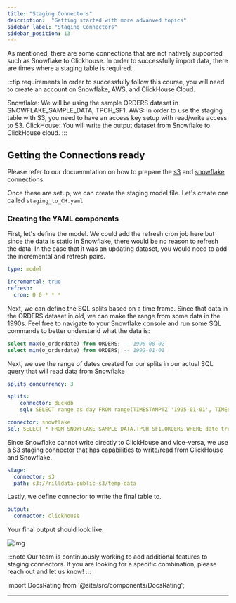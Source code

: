 ```yaml
---
title: "Staging Connectors"
description:  "Getting started with more advanved topics"
sidebar_label: "Staging Connectors"
sidebar_position: 13
---
```


As mentioned, there are some connections that are not natively supported such as Snowflake to Clickhouse. In order to successfully import data, there are times where a staging table is required. 


:::tip requirements
In order to successfully follow this course, you will need to create an account on Snowflake, AWS, and ClickHouse Cloud. 

Snowflake: We will be using the sample ORDERS dataset in SNOWFLAKE_SAMPLE_DATA, TPCH_SF1.
AWS: In order to use the staging table with S3, you need to have an access key setup with read/write access to S3.
ClickHouse: You will write the output dataset from Snowflake to ClickHouse cloud.
:::


## Getting the Connections ready

Please refer to our docuemntation on how to prepare the [s3](https://docs.rilldata.com/reference/connectors/s3) and [snowflake](https://docs.rilldata.com/reference/connectors/snowflake) connections.

Once these are setup, we can create the staging model file. Let's create one called `staging_to_CH.yaml`


### Creating the YAML components
First, let's define the model. We could add the refresh cron job here but since the data is static in Snowflake, there would be no reason to refresh the data. In the case that it was an updating dataset, you would need to add the incremental and refresh pairs.
```yaml
type: model 

incremental: true
refresh:
  cron: 0 0 * * *
```
Next, we can define the SQL splits based on a time frame. Since that data in the ORDERS dataset in old, we can make the range from some data in the 1990s. Feel free to navigate to your Snowflake console and run some SQL commands to better understand what the data is: 
```sql
select max(o_orderdate) from ORDERS; -- 1998-08-02
select min(o_orderdate) from ORDERS; -- 1992-01-01
```
Next, we use the range of dates created for our splits in our actual SQL query that will read data from Snowflake
```yaml
splits_concurrency: 3

splits:
    connector: duckdb
    sql: SELECT range as day FROM range(TIMESTAMPTZ '1995-01-01', TIMESTAMPTZ '1995-01-31', INTERVAL 1 DAY)

connector: snowflake
sql: SELECT * FROM SNOWFLAKE_SAMPLE_DATA.TPCH_SF1.ORDERS WHERE date_trunc('day', O_ORDERDATE) = '{{ .split.day }}'
```

Since Snowflake cannot write directly to ClickHouse and vice-versa, we use a S3 staging connector that has capabilities to write/read from ClickHouse and Snowflake.
```yaml
stage:
  connector: s3
  path: s3://rilldata-public-s3/temp-data
```
Lastly, we define connector to write the final table to.
```yaml
output:
  connector: clickhouse
  ```

  Your final output should look like:

![img](/img/tutorials/302/staging.png)

:::note
Our team is continuously working to add additional features to staging connectors. If you are looking for a specific combination, please reach out and let us know!
:::



import DocsRating from '@site/src/components/DocsRating';

---
<DocsRating />